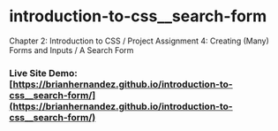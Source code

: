 # introduction-to-css__search-form
Chapter 2: Introduction to CSS / Project Assignment 4: Creating (Many) Forms and Inputs / A Search Form

### Live Site Demo: [https://brianhernandez.github.io/introduction-to-css__search-form/](https://brianhernandez.github.io/introduction-to-css__search-form/)
